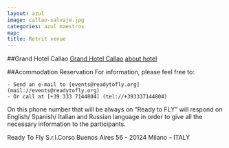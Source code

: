 ```yaml
---
layout: azul
image: callao-salvaje.jpg
categories: azul maestros
map:
title: Retrit venue
---
```

##Grand Hotel Callao
[Grand Hotel Callao](http://www.hotelgrandcallao.com/)
[about hotel](http://www.tripadvisor.es/Hotel_Review-g664636-d1379280-Reviews-Callao_Sport_Hotel-Callao_Salvaje_Tenerife_Canary_Islands.html)

##Acommodation Reservation
For information, please feel free to:

	- Send an e-mail to [events@readytofly.org] (mail://events@readytofly.org)
	- Or call at [+39 333 7144804] (tel://+393337144804)

On this phone number that will be always on “Ready to FLY” will respond on English/ Spanish/ Italian and Russian  language in order to give all the necessary information to the participants.      

Ready To Fly S.r.l.Corso Buenos Aires 56 - 20124 Milano – ITALY 

<p><a id="formAnchor286202867" name="form286202867"></a><a id="formAnchor286202867" name="form286202867"></a> 
<script type="text/javascript" src="http://fs18.formsite.com/include/form/embedManager.js?286202867"></script> 
<script type="text/javascript">
EmbedManager.embed({
	key: "http://fs18.formsite.com/res/showFormEmbed?EParam=B6fiTn%2BRcO6x%2FPtlRui7eqw01a9RmQhU&286202867",
	width: "100%"
});
</script> <!-- Notes:  To control the width of the form, change width: "100%" to any number or percentage. To pre-populate fields in the form or to use a custom resize callback, see http://fs18.formsite.com/documentation/embedded-form.html --></p>
